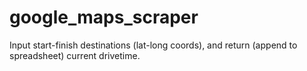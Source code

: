 # google_maps_scraper
Input start-finish destinations (lat-long coords), and return (append to spreadsheet) current drivetime.
